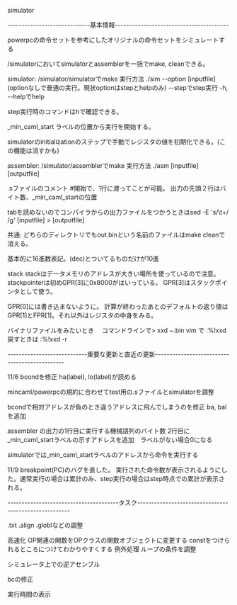 simulator

-----------------------------基本情報----------------------------------------

powerpcの命令セットを参考にしたオリジナルの命令セットをシミュレートする

/simulatorにおいてsimulatorとassemblerを一括でmake, cleanできる。

simulator: 
/simulator/simulatorでmake 実行方法 ./sim --option [inputfile]    (optionなしで普通の実行。現状optionはstepとhelpのみ)
--stepでstep実行
-h, --helpでhelp

step実行時のコマンドはhで確認できる。

_min_caml_start ラベルの位置から実行を開始する。

simulatorのinitializationのステップで手動でレジスタの値を初期化できる。(この機能は消すかも)

assembler: /simulator/assemblerでmake 実行方法 ./asm [inputfile] [outputfile]

.sファイルのコメント #開始で、1行に渡ってことが可能。
出力の先頭２行はバイト数、_min_caml_startの位置

tabを読めないのでコンパイラからの出力ファイルをつかうときはsed -E 's/\t+/ /g' [inputfile] > [outputfile]

共通:
どちらのディレクトリでもout.binという名前のファイルはmake cleanで消える。

基本的に16進数表記。(dec)とついてるものだけが10進

stack
	stackはデータメモリのアドレスが大きい場所を使っているので注意。
	stackpointerは初めGPR[3]に0x8000がはいっている。
	GPR[3]はスタックポインタとして使う。

GPR[0]には書き込まないように。
計算が終わったあとのデフォルトの返り値はGPR[1]とFPR[1]。それ以外はレジスタの中身をみる。

バイナリファイルをみたいとき　
	コマンドラインで> xxd ~.bin
	vim で :%!xxd  戻すときは :%!xxd -r

----------------------------重要な更新と直近の更新----------------------------------------------

11/6
bcondを修正
ha(label), lo(label)が読める

mincaml/powerpcの規約に合わせてtest用の.sファイルとsimulatorを調整

bcondで相対アドレスが負のとき違うアドレスに飛んでしまうのを修正
ba, balを追加

assembler の出力の1行目に実行する機械語列のバイト数
2行目に_min_caml_startラベルの示すアドレスを追加　ラベルがない場合0になる

simulatorでは_min_caml_startラベルのアドレスから命令を実行する

11/9
breakpoint(PC)のバグを直した。
実行された命令数が表示されるようにした。通常実行の場合は累計のみ、step実行の場合はstep時点での累計が表示される。

---------------------------------------タスク------------------------------------------------------

.txt .align .globlなどの調整

高速化
	OP関連の関数をOPクラスの関数オブジェクトに変更する
	constをつけられるところにつけてわかりやすくする
	例外処理
	ループの条件を調整

シミュレータ上での逆アセンブル

bcの修正

実行時間の表示
